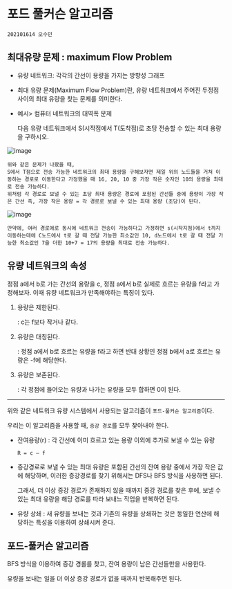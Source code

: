 # 포드 풀커슨 알고리즘

`202101614 오수민`


## 최대유량 문제 : maximum Flow Problem

- 유량 네트워크: 각각의 간선이 용량을 가지는 방향성 그래프

- 최대 유량 문제(Maximum Flow Problem)란, 유량 네트워크에서 주어진 두정점 사이의 최대 유량을 찾는 문제를 의미한다.

- 예시> 컴퓨터 네트워크의 대역폭 문제

   다음 유량 네트워크에서 S(시작점에서 T(도착점)로 초당 전송할 수 있는 최대 용량을 구하시오.

![image](https://user-images.githubusercontent.com/101817735/165865531-1e8e6e8f-1356-4af3-b350-0b7bcfad13f3.png)


```
위와 같은 문제가 나왔을 때,
S에서 T점으로 전송 가능한 네트워크의 최대 용량을 구해보자면 제일 위의 노드들을 거쳐 이동하는 경로로 이동한다고 가정했을 때 16, 20, 10 중 가장 작은 숫자인 10의 용량을 최대로 전송 가능하다.
위처럼 각 경로로 보낼 수 있는 초당 최대 용량은 경로에 포함된 간선들 중에 용량이 가장 작은 간선 즉, 가장 작은 용량 = 각 경로로 보낼 수 있는 최대 용량 (초당)이 된다.
```

![image](https://user-images.githubusercontent.com/101817735/165865627-7fa6c086-0f23-45f4-aaf5-f377fdebb9d2.png)


```
만약에, 여러 경로에로 동시에 네트워크 전송이 가능하다고 가정하면 s(시작지점)에서 t까지 이동하는데에 C노드에서 t로 갈 때 전달 가능한 최소값인 10, d노드에서 t로 갈 때 전달 가능한 최소값인 7을 더한 10+7 = 17의 용량을 최대로 전송 가능하다.
```

## 유량 네트워크의 속성
정점 a에서 b로 가는 간선의 용량을 c, 정점 a에서 b로 실제로 흐르는 유량을 f라고 가정해보자. 이때 유량 네트워크가 만족해야하는 특징이 있다. 

1. 용량은 제한된다.

   : c는 f보다 작거나 같다.

2. 유량은 대칭된다.

   : 정점 a에서 b로 흐르는 유량을 f라고 하면 반대 상황인 정점 b에서 a로 흐르는 유량은 -f에 해당한다. 

3. 유량은 보존된다.

   : 각 정점에 들어오는 유량과 나가는 유량을 모두 합하면 0이 된다.
---
위와 같은 네트워크 유량 시스템에서 사용되는 알고리즘이 `포드-풀커슨 알고리즘`이다.

우리는 이 알고리즘을 사용할 때, `증강 경로`를 모두 찾아내야 한다.

- 잔여용량(r)
   : 각 간선에 이미 흐르고 있는 용량 이외에 추가로 보낼 수 있는 유량
   
   `R = c – f`
   
- 증강경로로 보낼 수 있는 최대 유량은 포함된 간선의 잔여 용량 중에서 가장 작은 값에 해당하며, 이러한 증강경로를 찾기 위해서는 DFS나 BFS 방식을 사용하면 된다.

   그래서, 더 이상 증강 경로가 존재하지 않을 때까지 증강 경로를 찾은 후에, 보낼 수 있는 최대 유량을 해당 경로를 따라 보내느 작업을 반복하면 된다.

- 유량 상쇄
   : 새 유량을 보내는 것과 기존의 유량을 상쇄하는 것은 동일한 연산에 해당하는 특성을 이용하여 상쇄시켜 준다.

## 포드-풀커슨 알고리즘

BFS 방식을 이용하여 증강 경롤를 찾고, 잔여 용량이 남은 간선들만을 사용한다.

유량을 보내는 일을 더 이상 증강 경로가 없을 때까지 반복해주면 된다.
